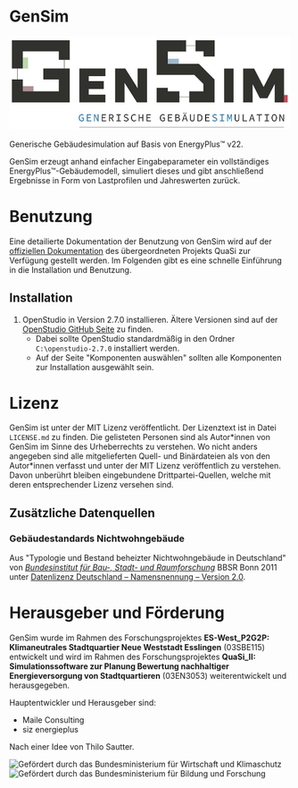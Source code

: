# GenSim
![GenSim](docs/logo_gensim.jpg "GenSim")

Generische Gebäudesimulation auf Basis von EnergyPlus™ v22.

GenSim erzeugt anhand einfacher Eingabeparameter ein vollständiges EnergyPlus™-Gebäudemodell, simuliert dieses und gibt anschließend Ergebnisse in Form von Lastprofilen und Jahreswerten zurück.

# Benutzung
Eine detailierte Dokumentation der Benutzung von GenSim wird auf der [offiziellen Dokumentation](https://quasi-software.readthedocs.io/en/latest/) des übergeordneten Projekts QuaSi zur Verfügung gestellt werden. Im Folgenden gibt es eine schnelle Einführung in die Installation und Benutzung.

## Installation
1. OpenStudio in Version 2.7.0 installieren. Ältere Versionen sind auf der [OpenStudio GitHub Seite](https://github.com/NREL/OpenStudio/releases) zu finden.
    * Dabei sollte OpenStudio standardmäßig in den Ordner `C:\openstudio-2.7.0` installiert werden.
    * Auf der Seite "Komponenten auswählen" sollten alle Komponenten zur Installation ausgewählt sein.

# Lizenz
GenSim ist unter der MIT Lizenz veröffentlicht. Der Lizenztext ist in Datei `LICENSE.md` zu finden. Die gelisteten Personen sind als Autor\*innen von GenSim im Sinne des Urheberrechts zu verstehen. Wo nicht anders angegeben sind alle mitgelieferten Quell- und Binärdateien als von den Autor\*innen verfasst und unter der MIT Lizenz veröffentlich zu verstehen. Davon unberührt bleiben eingebundene Drittpartei-Quellen, welche mit deren entsprechender Lizenz versehen sind.

## Zusätzliche Datenquellen

### Gebäudestandards Nichtwohngebäude
Aus "Typologie und Bestand beheizter Nichtwohngebäude in Deutschland" von *[Bundesinstitut für Bau-, Stadt- und Raumforschung](http://www.bbsr.bund.de)* BBSR Bonn 2011 unter [Datenlizenz Deutschland – Namensnennung – Version 2.0](https://www.govdata.de/dl-de/by-2-0).

# Herausgeber und Förderung
GenSim wurde im Rahmen des Forschungsprojektes **ES-West_P2G2P: Klimaneutrales Stadtquartier Neue Weststadt Esslingen** (03SBE115) entwickelt und wird im Rahmen des Forschungsprojektes **QuaSi_II: Simulationssoftware zur Planung Bewertung nachhaltiger Energieversorgung von Stadtquartieren** (03EN3053) weiterentwickelt und herausgegeben.

Hauptentwickler und Herausgeber sind:
* Maile Consulting
* siz energieplus

Nach einer Idee von Thilo Sautter.

![Gefördert durch das Bundesministerium für Wirtschaft und Klimaschutz](docs/f%C3%B6rderung_bmwk.png "Gefördert durch das Bundesministerium für Wirtschaft und Klimaschutz")
![Gefördert durch das Bundesministerium für Bildung und Forschung](docs/f%C3%B6rderung_bmbf.png "Gefördert durch das Bundesministerium für Bildung und Forschung")
